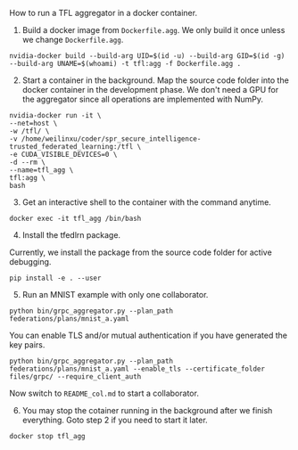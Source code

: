 How to run a TFL aggregator in a docker container.


1. Build a docker image from `Dockerfile.agg`. We only build it once unless we change `Dockerfile.agg`.
```shell
nvidia-docker build --build-arg UID=$(id -u) --build-arg GID=$(id -g) --build-arg UNAME=$(whoami) -t tfl:agg -f Dockerfile.agg .
```


2. Start a container in the background. Map the source code folder into the docker container in the development phase. We don't need a GPU for the aggregator since all operations are implemented with NumPy.
```shell
nvidia-docker run -it \
--net=host \
-w /tfl/ \
-v /home/weilinxu/coder/spr_secure_intelligence-trusted_federated_learning:/tfl \
-e CUDA_VISIBLE_DEVICES=0 \
-d --rm \
--name=tfl_agg \
tfl:agg \
bash
```


3. Get an interactive shell to the container with the command anytime.
```
docker exec -it tfl_agg /bin/bash
```


4. Install the tfedlrn package.

Currently, we install the package from the source code folder for active debugging.
```
pip install -e . --user
```


5. Run an MNIST example with only one collaborator.
```shell
python bin/grpc_aggregator.py --plan_path federations/plans/mnist_a.yaml
```

You can enable TLS and/or mutual authentication if you have generated the key pairs.
```shell
python bin/grpc_aggregator.py --plan_path federations/plans/mnist_a.yaml --enable_tls --certificate_folder files/grpc/ --require_client_auth
```

Now switch to `README_col.md` to start a collaborator.


6. You may stop the cotainer running in the background after we finish everything. Goto step 2 if you need to start it later.
```
docker stop tfl_agg
```
